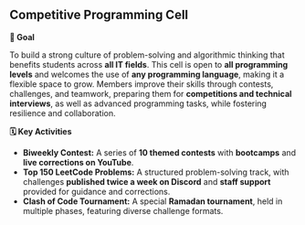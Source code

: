 ## **Competitive Programming Cell**

**🎯 Goal**

To build a strong culture of problem-solving and algorithmic thinking that benefits students across **all IT fields**. This cell is open to **all programming levels** and welcomes the use of **any programming language**, making it a flexible space to grow. Members improve their skills through contests, challenges, and teamwork, preparing them for **competitions and technical interviews**, as well as advanced programming tasks, while fostering resilience and collaboration.

**🗓 Key Activities**

- **Biweekly Contest:** A series of **10 themed contests** with **bootcamps** and **live corrections on YouTube**.
- **Top 150 LeetCode Problems:** A structured problem-solving track, with challenges **published twice a week on Discord** and **staff support** provided for guidance and corrections.
- **Clash of Code Tournament:** A special **Ramadan tournament**, held in multiple phases, featuring diverse challenge formats.
